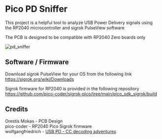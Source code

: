 # Pico PD Sniffer

This project is a helpful tool to analyze USB Power Delivery signals using the RP2040 microcontroller and sigrok PulseView software  

The PCB is designed to be compatible with RP2040 Zero boards only  

![pd_sniffer](https://github.com/user-attachments/assets/9807896e-41af-4c5c-986d-e5c42f8d3fd6)

## Software / Firmware

Download sigrok PulseView for your OS from the following link  
https://sigrok.org/wiki/Downloads

Sigrok firmware for RP2040 is provided in the following repository  
https://github.com/pico-coder/sigrok-pico/tree/main/pico_sdk_sigrok/build

## Credits
Orestis Mokas - PCB Design  
pico-coder    - RP2040 Pico Sigrok firmware  
wolfgangfriedrich - [USB PD - CC decoding adventures](https://community.element14.com/technologies/power-management/b/blog/posts/usb-pd---cc-decoding-adventures)

